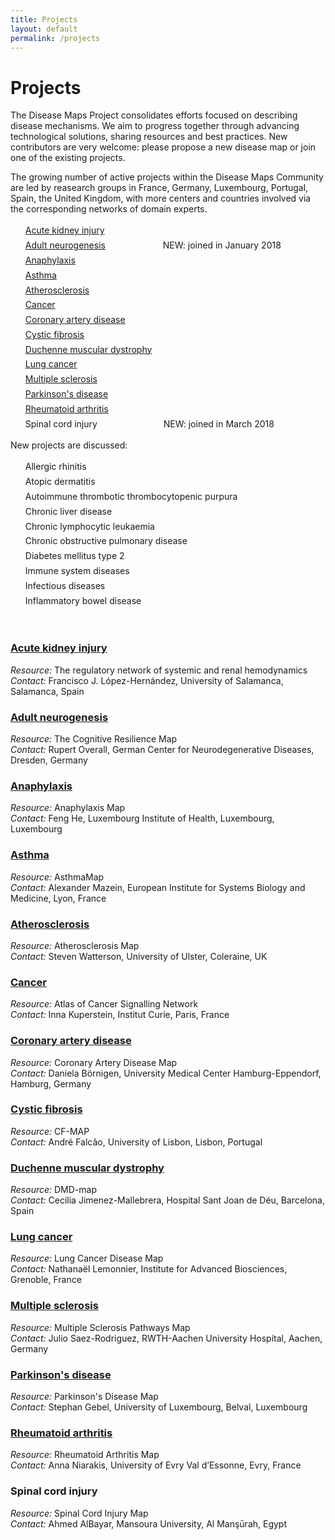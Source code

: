 ```yaml
---
title: Projects
layout: default
permalink: /projects
---
```


# Projects
        
The Disease Maps Project consolidates efforts focused on describing disease mechanisms. We aim to progress together through advancing technological solutions, sharing resources and best practices. New contributors are very welcome: please propose a new disease map or join one of the existing projects.  

The growing number of active projects within the Disease Maps Community are led by reasearch groups in France, Germany, Luxembourg, Portugal, Spain, the United Kingdom, with more centers and countries involved via the corresponding networks of domain experts.  

<ul style="list-style-type:none; line-height:170%;">
<li><a href="acutekidneyinjury">Acute kidney injury</a></li>
<li><a href="neurogenesis">Adult neurogenesis</a> &emsp;&emsp;&emsp;&emsp;&emsp;&emsp; NEW: joined in January 2018</li>
<li><a href="anaphylaxis">Anaphylaxis</a></li>
<li><a href="asthma">Asthma</a></li>
<li><a href="atherosclerosis">Atherosclerosis</a></li>
<li><a href="cancer">Cancer</a></li>
<li><a href="coronaryarterydisease">Coronary artery disease</a></li>
<li><a href="cysticfibrosis">Cystic fibrosis</a></li>
<li><a href="duchenne">Duchenne muscular dystrophy</a></li>
<li><a href="lungcancer">Lung cancer</a></li>
<li><a href="multiplesclerosis">Multiple sclerosis</a></li>
<li><a href="parkinsons">Parkinson's disease</a></li>
<li><a href="rheumatoidarthritis">Rheumatoid arthritis</a></li>
<li>Spinal cord injury &emsp;&emsp;&emsp;&emsp;&emsp;&emsp;&emsp; NEW: joined in March 2018</li>
</ul>

<p>New projects are discussed:</p>

<ul style="list-style-type:none; line-height:170%;">
<li>Allergic rhinitis</li>
<li>Atopic dermatitis</li>
<li>Autoimmune thrombotic thrombocytopenic purpura</li>
<li>Chronic liver disease</li>
<li>Chronic lymphocytic leukaemia</li>
<li>Chronic obstructive pulmonary disease</li>
<li>Diabetes mellitus type 2</li>
<li>Immune system diseases</li>
<li>Infectious diseases</li>
<li>Inflammatory bowel disease</li>
</ul>

<br />

<h3 id="Acute kidney injury"><a href="acutekidneyinjury">Acute kidney injury</a></h3>
<i>Resource:</i> The regulatory network of systemic and renal hemodynamics<br />
<i>Contact:</i> Francisco J. López-Hernández, University of Salamanca, Salamanca, Spain<br />
        
<h3 id="Adult neurogenesis"><a href="neurogenesis">Adult neurogenesis</a></h3>
<i>Resource:</i> The Cognitive Resilience Map<br />
<i>Contact:</i> Rupert Overall, German Center for Neurodegenerative Diseases, Dresden, Germany<br />
        
<h3 id="Anaphylaxis"><a href="anaphylaxis">Anaphylaxis</a></h3>
<i>Resource:</i> Anaphylaxis Map<br />
<i>Contact:</i> Feng He, Luxembourg Institute of Health, Luxembourg, Luxembourg<br />

<h3 id="Asthma"><a href="asthma">Asthma</a></h3>
<i>Resource:</i> AsthmaMap<br />
<i>Contact:</i> Alexander Mazein, European Institute for Systems Biology and Medicine, Lyon, France<br />
        
<h3 id="Atherosclerosis"><a href="atherosclerosis">Atherosclerosis</a></h3>
<i>Resource:</i> Atherosclerosis Map<br />
<i>Contact:</i> Steven Watterson, University of Ulster, Coleraine, UK<br />
        
<h3 id="Cancer"><a href="cancer">Cancer</a></h3>
<i>Resource:</i> Atlas of Cancer Signalling Network<br />
<i>Contact:</i> Inna Kuperstein, Institut Curie, Paris, France<br />
        
<h3 id="Coronary artery disease"><a href="coronaryarterydisease">Coronary artery disease</a></h3>
<i>Resource:</i> Coronary Artery Disease Map<br />
<i>Contact:</i> Daniela Börnigen, University Medical Center Hamburg-Eppendorf, Hamburg, Germany<br />
        
<h3 id="Cystic fibrosis"><a href="cysticfibrosis">Cystic fibrosis</a></h3>
<i>Resource:</i> CF-MAP<br />
<i>Contact:</i> André Falcão, University of Lisbon, Lisbon, Portugal<br />
        
<h3 id="Duchenne muscular dystrophy"><a href="duchenne">Duchenne muscular dystrophy</a></h3>
<i>Resource:</i> DMD-map<br />
<i>Contact:</i> Cecilia Jimenez-Mallebrera, Hospital Sant Joan de Déu, Barcelona, Spain<br />
        
<h3 id="Lung cancer"><a href="lungcancer">Lung cancer</a></h3>
<i>Resource:</i> Lung Cancer Disease Map<br />
<i>Contact:</i> Nathanaël Lemonnier, Institute for Advanced Biosciences, Grenoble, France<br />
        
<h3 id="Multiple sclerosis"><a href="multiplesclerosis">Multiple sclerosis</a></h3>
<i>Resource:</i> Multiple Sclerosis Pathways Map<br />
<i>Contact:</i> Julio Saez-Rodriguez, RWTH-Aachen University Hospital, Aachen, Germany<br />
        
<h3 id="Parkison's disease"><a href="parkinsons">Parkinson's disease</a></h3>
<i>Resource:</i> Parkinson's Disease Map<br />
<i>Contact:</i> Stephan Gebel, University of Luxembourg, Belval, Luxembourg<br />
        
<h3 id="Rheumatoid arthritis"><a href="rheumatoidarthritis">Rheumatoid arthritis</a></h3>
<i>Resource:</i> Rheumatoid Arthritis Map<br />
<i>Contact:</i> Anna Niarakis, University of Evry Val d’Essonne, Evry, France<br />

<h3 id="Spinal cord injury">Spinal cord injury</h3>
<i>Resource:</i> Spinal Cord Injury Map<br />
<i>Contact:</i> Ahmed AlBayar, Mansoura University, Al Manşūrah, Egypt<br />



